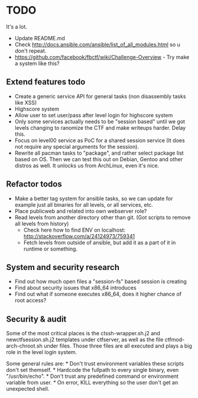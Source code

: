 TODO
=====

It's a lot.

* Update README.md
* Check http://docs.ansible.com/ansible/list_of_all_modules.html so u don't repeat.
* https://github.com/facebook/fbctf/wiki/Challenge-Overview - Try make a system like this?

Extend features todo
---------------------

* Create a generic service API for general tasks (non disassembly tasks like XSS)
* Highscore system
* Allow user to set user/pass after level login for highscore system
* Only some services actually needs to be "session based" until we got levels changing to ranomize the CTF and make writeups harder. Delay this.
* Focus on level00 service as PoC for a shared session service (It does not require any special arguments for the session).
* Rewrite all pacman tasks to "package", and rather select package list based on OS. Then we can test this out on Debian, Gentoo and other distros as well. It unlocks us from ArchLinux, even it's nice.

Refactor todos
---------------

* Make a better tag system for ansible tasks, so we can update for example just all binaries for all levels, or all services, etc.
* Place publicweb and related into own webserver role?
* Read levels from another directory other than git. (Got scripts to remove all levels from history)
  * Check here how to find ENV on localhost: http://stackoverflow.com/a/24124973/759341
  * Fetch levels from outside of ansible, but add it as a part of it in runtime or something.

System and security research
-----------------------------

* Find out how much open files a "session-fs" based session is creating
* Find about security issues that x86_64 introduces
* Find out what if someone executes x86_64, does it higher chance of root access?


Security & audit
-----------------

Some of the most critical places is the ctssh-wrapper.sh.j2 and newctfsession.sh.j2 templates under ctfserver, as well as the file ctfmod-arch-chroot.sh under files. Those three files are all executed 
and plays a big role in the level login system.

Some general rules are:
    * Don't trust environment variables these scripts don't set themself.
    * Hardcode the fullpath to every single binary, even "/usr/bin/echo".
    * Don't trust any predefined command or environment variable from user.
    * On error, KILL everything so the user don't get an unexpected shell.

